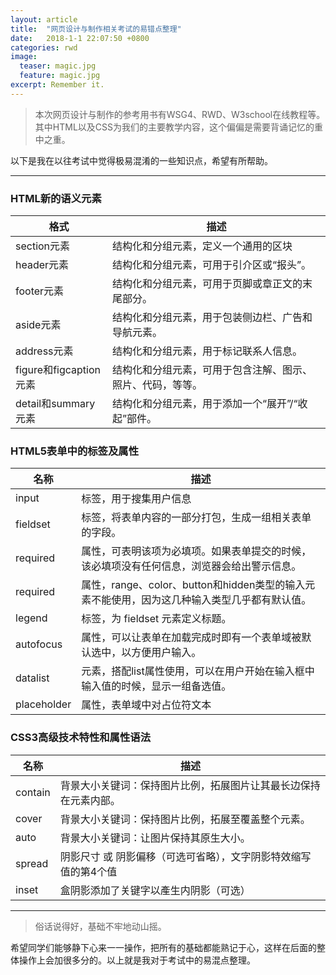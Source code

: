 ```yaml
---
layout: article
title:  "网页设计与制作相关考试的易错点整理"
date:   2018-1-1 22:07:50 +0800
categories: rwd 
image:
  teaser: magic.jpg
  feature: magic.jpg
excerpt: Remember it.
---
```



>本次网页设计与制作的参考用书有WSG4、RWD、W3school在线教程等。
其中HTML以及CSS为我们的主要教学内容，这个偏偏是需要背诵记忆的重中之重。

以下是我在以往考试中觉得极易混淆的一些知识点，希望有所帮助。


***
### HTML新的语义元素


格式 | 描述
---|---
section元素 | 结构化和分组元素，定义一个通用的区块
header元素 | 结构化和分组元素，可用于引介区或“报头”。
footer元素 | 结构化和分组元素，可用于页脚或章正文的末尾部分。
aside元素 | 结构化和分组元素，用于包装侧边栏、广告和导航元素。
address元素 | 结构化和分组元素，用于标记联系人信息。
figure和figcaption元素 | 结构化和分组元素，可用于包含注解、图示、照片、代码，等等。
detail和summary元素 | 结构化和分组元素，用于添加一个“展开”/“收起”部件。


### HTML5表单中的标签及属性

名称 | 描述
---|---
input | 标签，用于搜集用户信息
fieldset | 标签，将表单内容的一部分打包，生成一组相关表单的字段。
required | 属性，可表明该项为必填项。如果表单提交的时候，该必填项没有任何信息，浏览器会给出警示信息。
required | 属性，range、color、button和hidden类型的输入元素不能使用，因为这几种输入类型几乎都有默认值。
legend |  标签，为 fieldset 元素定义标题。
autofocus | 属性，可以让表单在加载完成时即有一个表单域被默认选中，以方便用户输入。
datalist | 元素，搭配list属性使用，可以在用户开始在输入框中输入值的时候，显示一组备选值。
placeholder | 属性，表单域中对占位符文本 



### CSS3高级技术特性和属性语法


名称 | 描述
---|---
contain | 背景大小关键词：保持图片比例，拓展图片让其最长边保持在元素内部。
cover | 背景大小关键词：保持图片比例，拓展至覆盖整个元素。
auto | 背景大小关键词：让图片保持其原生大小。
spread | 阴影尺寸 或 阴影偏移（可选可省略），文字阴影特效缩写值的第4个值 
inset | 盒阴影添加了关键字以產生内阴影（可选）


***

>俗话说得好，基础不牢地动山摇。

希望同学们能够静下心来一一操作，把所有的基础都能熟记于心，这样在后面的整体操作上会加很多分的。以上就是我对于考试中的易混点整理。
